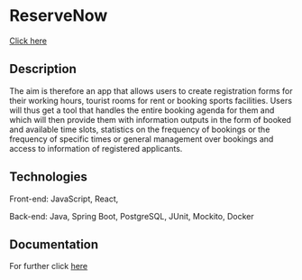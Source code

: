 # ReserveNow

[Click here](https://reservenow.herokuapp.com)


## Description

The aim is therefore an app that allows users to create registration forms for their working hours, tourist rooms for rent or booking sports facilities. Users will thus get a tool that handles the entire booking agenda for them and which will then provide them with information outputs in the form of booked and available time slots, statistics on the frequency of bookings or the frequency of specific times or general management over bookings and access to information of registered applicants.


## Technologies

Front-end: JavaScript, React, 

Back-end: Java, Spring Boot, PostgreSQL, JUnit, Mockito, Docker

## Documentation

For further click [here]()
 
